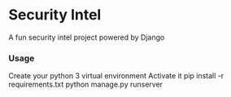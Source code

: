 # Security Intel
A fun security intel project powered by Django

### Usage
Create your python 3 virtual environment
Activate it
pip install -r requirements.txt
python manage.py runserver <PORT>

